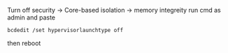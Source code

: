 Turn off security -> Core-based isolation -> memory integreity
run cmd as admin and paste

```
bcdedit /set hypervisorlaunchtype off
```

then reboot
